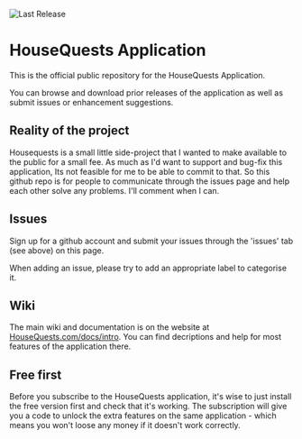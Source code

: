 ![Last Release](https://github.com/IORoot/HouseQuests/actions/workflows/build_and_release.yaml/badge.svg)


# HouseQuests Application

This is the official public repository for the HouseQuests Application. 

You can browse and download prior releases of the application as well as submit issues or enhancement suggestions.

## Reality of the project

Housequests is a small little side-project that I wanted to make available to the public for a small fee. As much as I'd want to support and bug-fix this application, Its not feasible for me to be able to commit to that. So this github repo is for people to communicate through the issues page and help each other solve any problems. I'll comment when I can. 

## Issues

Sign up for a github account and submit your issues through the 'issues' tab (see above) on this page. 

When adding an issue, please try to add an appropriate label to categorise it.

## Wiki

The main wiki and documentation is on the website at [HouseQuests.com/docs/intro](https://HouseQuests.com/docs/intro). You can find decriptions and help for most features of the application there.

## Free first

Before you subscribe to the HouseQuests application, it's wise to just install the free version first and check that it's working. The subscription will give you a code to unlock the extra features on the same application - which means you won't loose any money if it doesn't work correctly.

